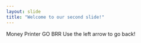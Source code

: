```yaml
---
layout: slide
title: "Welcome to our second slide!"
---
```

Money Printer GO BRR
Use the left arrow to go back!